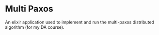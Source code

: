 # Multi Paxos

An elixir application used to implement and run the multi-paxos distributed algorithm (for my DA course).
